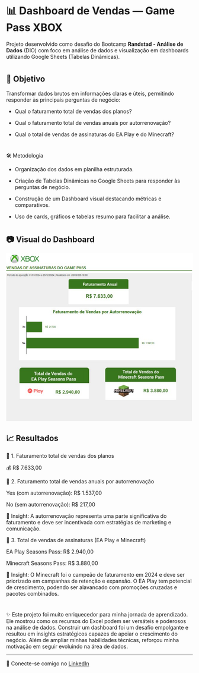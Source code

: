 # 📊 Dashboard de Vendas — Game Pass XBOX

Projeto desenvolvido como desafio do Bootcamp **Randstad - Análise de Dados** (DIO)  com foco em análise de dados e visualização em dashboards utilizando Google Sheets (Tabelas Dinâmicas).

#

## 📝 Objetivo

Transformar dados brutos em informações claras e úteis, permitindo responder às principais perguntas de negócio:

- Qual o faturamento total de vendas dos planos?

- Qual o faturamento total de vendas anuais por autorrenovação?

- Qual o total de vendas de assinaturas do EA Play e do Minecraft?

#

🛠️ Metodologia

- Organização dos dados em planilha estruturada.

- Criação de Tabelas Dinâmicas no Google Sheets para responder às perguntas de negócio.

- Construção de um Dashboard visual destacando métricas e comparativos.

- Uso de cards, gráficos e tabelas resumo para facilitar a análise.

#
## 📷 Visual do Dashboard

![Visual Dashboard](Arquivos/dashboard_vendasxbox_excel.JPG
)

## 📈 Resultados

🔹 1. Faturamento total de vendas dos planos

💰 R$ 7.633,00

🔹 2. Faturamento total de vendas anuais por autorrenovação

Yes (com autorrenovação): R$ 1.537,00

No (sem autorrenovação): R$ 217,00

📌 Insight: A autorrenovação representa uma parte significativa do faturamento e deve ser incentivada com estratégias de marketing e comunicação.

🔹 3. Total de vendas de assinaturas (EA Play e Minecraft)

EA Play Seasons Pass: R$ 2.940,00

Minecraft Seasons Pass: R$ 3.880,00

📌 Insight: O Minecraft foi o campeão de faturamento em 2024 e deve ser priorizado em campanhas de retenção e expansão. O EA Play tem potencial de crescimento, podendo ser alavancado com promoções cruzadas e pacotes combinados.

#

✨ Este projeto foi muito enriquecedor para minha jornada de aprendizado. Ele mostrou como os recursos do Excel podem ser versáteis e poderosos na análise de dados. Construir um dashboard foi um desafio empolgante e resultou em insights estratégicos capazes de apoiar o crescimento do negócio. Além de ampliar minhas habilidades técnicas, reforçou minha motivação em seguir evoluindo na área de dados.

---

📌 Conecte-se comigo no [LinkedIn](https://www.linkedin.com/in/ariadinaanascimento/)  

